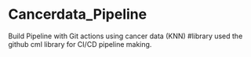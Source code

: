 # Cancerdata_Pipeline
Build Pipeline with Git actions using cancer data (KNN)
#library
used the github cml library for CI/CD pipeline making.